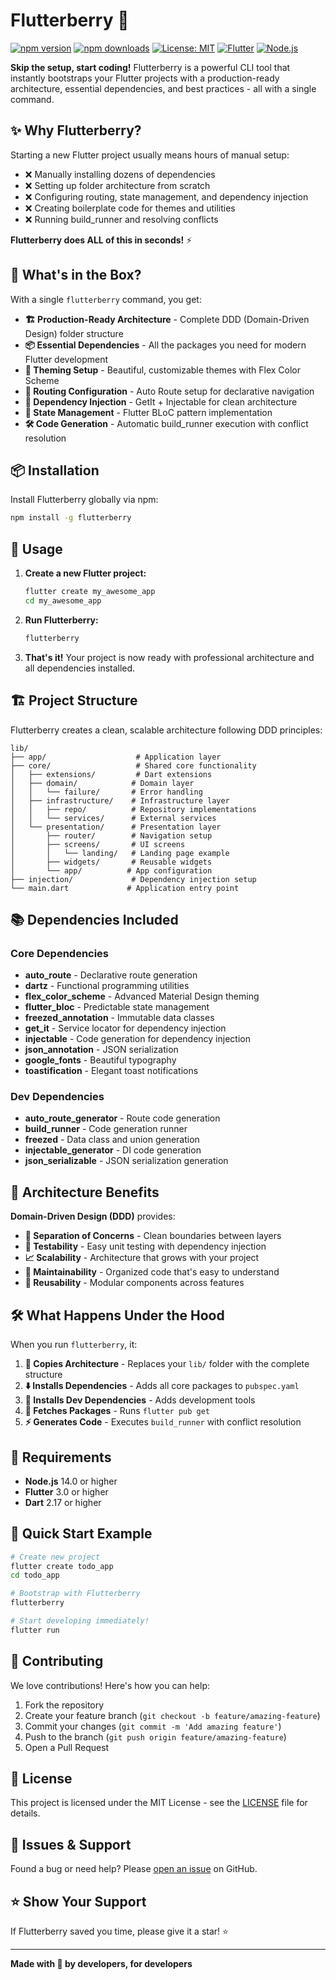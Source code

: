 # Flutterberry 🍓

[![npm version](https://img.shields.io/npm/v/flutterberry.svg)](https://www.npmjs.com/package/flutterberry)
[![npm downloads](https://img.shields.io/npm/dm/flutterberry.svg)](https://www.npmjs.com/package/flutterberry)
[![License: MIT](https://img.shields.io/badge/License-MIT-yellow.svg)](LICENSE)
[![Flutter](https://img.shields.io/badge/Flutter-3.0+-blue.svg)](https://flutter.dev)
[![Node.js](https://img.shields.io/badge/Node.js-14+-green.svg)](https://nodejs.org)

**Skip the setup, start coding!** Flutterberry is a powerful CLI tool that instantly bootstraps your Flutter projects with a production-ready architecture, essential dependencies, and best practices - all with a single command.

## ✨ Why Flutterberry?

Starting a new Flutter project usually means hours of manual setup:
- ❌ Manually installing dozens of dependencies
- ❌ Setting up folder architecture from scratch  
- ❌ Configuring routing, state management, and dependency injection
- ❌ Creating boilerplate code for themes and utilities
- ❌ Running build_runner and resolving conflicts

**Flutterberry does ALL of this in seconds!** ⚡️

## 🚀 What's in the Box?

With a single `flutterberry` command, you get:

- **🏗️ Production-Ready Architecture** - Complete DDD (Domain-Driven Design) folder structure
- **📦 Essential Dependencies** - All the packages you need for modern Flutter development  
- **🎨 Theming Setup** - Beautiful, customizable themes with Flex Color Scheme
- **🧭 Routing Configuration** - Auto Route setup for declarative navigation
- **💉 Dependency Injection** - GetIt + Injectable for clean architecture
- **🔄 State Management** - Flutter BLoC pattern implementation
- **🛠️ Code Generation** - Automatic build_runner execution with conflict resolution

## 📦 Installation

Install Flutterberry globally via npm:

```bash
npm install -g flutterberry
```

## 🎯 Usage

1. **Create a new Flutter project:**
   ```bash
   flutter create my_awesome_app
   cd my_awesome_app
   ```

2. **Run Flutterberry:**
   ```bash
   flutterberry
   ```

3. **That's it!** Your project is now ready with professional architecture and all dependencies installed.

## 🏗️ Project Structure

Flutterberry creates a clean, scalable architecture following DDD principles:

```
lib/
├── app/                    # Application layer
├── core/                   # Shared core functionality
│   ├── extensions/         # Dart extensions
│   ├── domain/            # Domain layer
│   │   └── failure/       # Error handling
│   ├── infrastructure/    # Infrastructure layer  
│   │   ├── repo/          # Repository implementations
│   │   └── services/      # External services
│   └── presentation/      # Presentation layer
│       ├── router/        # Navigation setup
│       ├── screens/       # UI screens
│       │   └── landing/   # Landing page example
│       ├── widgets/       # Reusable widgets
│       └── app/          # App configuration
├── injection/             # Dependency injection setup
└── main.dart             # Application entry point
```

## 📚 Dependencies Included

### **Core Dependencies**
- **auto_route** - Declarative route generation
- **dartz** - Functional programming utilities  
- **flex_color_scheme** - Advanced Material Design theming
- **flutter_bloc** - Predictable state management
- **freezed_annotation** - Immutable data classes
- **get_it** - Service locator for dependency injection
- **injectable** - Code generation for dependency injection
- **json_annotation** - JSON serialization
- **google_fonts** - Beautiful typography
- **toastification** - Elegant toast notifications

### **Dev Dependencies**
- **auto_route_generator** - Route code generation
- **build_runner** - Code generation runner
- **freezed** - Data class and union generation  
- **injectable_generator** - DI code generation
- **json_serializable** - JSON serialization generation

## 🎨 Architecture Benefits

**Domain-Driven Design (DDD)** provides:
- **🔄 Separation of Concerns** - Clean boundaries between layers
- **🧪 Testability** - Easy unit testing with dependency injection
- **📈 Scalability** - Architecture that grows with your project
- **🔧 Maintainability** - Organized code that's easy to understand
- **🔄 Reusability** - Modular components across features

## 🛠️ What Happens Under the Hood

When you run `flutterberry`, it:

1. **📁 Copies Architecture** - Replaces your `lib/` folder with the complete structure
2. **⬇️ Installs Dependencies** - Adds all core packages to `pubspec.yaml`
3. **🔧 Installs Dev Dependencies** - Adds development tools
4. **🔄 Fetches Packages** - Runs `flutter pub get`
5. **⚡ Generates Code** - Executes `build_runner` with conflict resolution

## 🚦 Requirements

- **Node.js** 14.0 or higher
- **Flutter** 3.0 or higher
- **Dart** 2.17 or higher

## 🎯 Quick Start Example

```bash
# Create new project
flutter create todo_app
cd todo_app

# Bootstrap with Flutterberry  
flutterberry

# Start developing immediately!
flutter run
```

## 🤝 Contributing

We love contributions! Here's how you can help:

1. Fork the repository
2. Create your feature branch (`git checkout -b feature/amazing-feature`)
3. Commit your changes (`git commit -m 'Add amazing feature'`)
4. Push to the branch (`git push origin feature/amazing-feature`)
5. Open a Pull Request

## 📝 License

This project is licensed under the MIT License - see the [LICENSE](LICENSE) file for details.

## 🐛 Issues & Support

Found a bug or need help? Please [open an issue](https://github.com/yourusername/flutterberry/issues) on GitHub.

## ⭐ Show Your Support

If Flutterberry saved you time, please give it a star! ⭐️

---

**Made with 💜 by developers, for developers**
